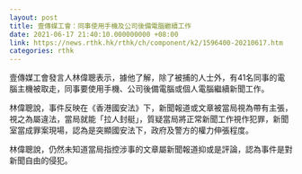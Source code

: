 ```yaml
---
layout: post
title: 壹傳媒工會：同事使用手機及公司後備電腦繼續工作
date: 2021-06-17 21:40:10.000000000 +08:00
link: https://news.rthk.hk/rthk/ch/component/k2/1596400-20210617.htm
categories: rthk
---
```


壹傳媒工會發言人林偉聰表示，據他了解，除了被捕的人士外，有41名同事的電腦主機被取走，同事要使用手機、公司後備電腦或個人電腦繼續新聞工作。 

林偉聰說，事件反映在《香港國安法》下，新聞報道或文章被當局視為帶有主張，視之為屬違法，當局就能「拉人封艇」，質疑當局將正常新聞工作視作犯罪，新聞室當成罪案現場，認為是突顯國安法下，政府及警方的權力伸張程度。

林偉聰說，仍然未知道當局指控涉事的文章屬新聞報道抑或是評論，認為事件是對新聞自由的侵犯。
